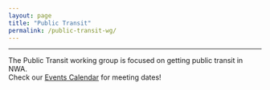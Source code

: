 ```yaml
---
layout: page
title: "Public Transit"
permalink: /public-transit-wg/
---
```

---

The Public Transit working group is focused on getting public transit in NWA.  
Check our [Events Calendar](/calendar/) for meeting dates!

